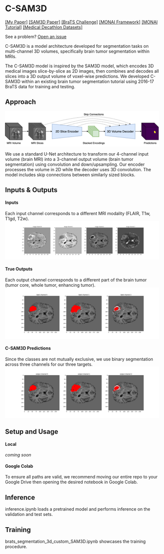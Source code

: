 # C-SAM3D

[[My Paper]](https://github.com/rphill299/custom-sam-3d/blob/main/project/paper_draft.pdf)
[[SAM3D Paper]](https://arxiv.org/html/2309.03493v4)
[[BraTS Challenge]](https://www.med.upenn.edu/cbica/brats/)
[[MONAI Framework]](https://monai.io/)
[[MONAI Tutorial]](https://github.com/Project-MONAI/tutorials/blob/main/3d_segmentation/brats_segmentation_3d.ipynb)
[[Medical Decathlon Datasets]](http://medicaldecathlon.com/)


See a problem? [Open an issue](https://github.com/rphill299/custom-sam-3d/issues/new)

C-SAM3D is a model architecture developed for segmentation tasks on multi-channel 3D volumes, specifically brain tumor segmentation within MRIs.

The C-SAM3D model is inspired by the SAM3D model, which encodes 3D medical images slice-by-slice as 2D images, then combines and decodes all slices into a 3D output volume of voxel-wise predictions.  We developed C-SAM3D within an existing brain tumor segmentation tutorial using 2016-17 BraTS data for training and testing.

## Approach

![C-SAM model architecture](/figures/high_level_sam3d.png)

We use a standard U-Net architecture to transform our 4-channel input volume (brain MRI) into a 3-channel output volume (brain tumor segmentation) using convolution and down/upsampling.  Our encoder processes the volume in 2D while the decoder uses 3D convolution.  The model includes skip connections between similarly sized blocks.

## Inputs & Outputs
#### Inputs
Each input channel corresponds to a different MRI modality (FLAIR, T1w, T1gd, T2w).
![prediction input](/figures/pred_input.png)
#### True Outputs
Each output channel corresponds to a different part of the brain tumor (tumor core, whole tumor, enhancing tumor).
![prediction label](/figures/pred_label.png)
#### C-SAM3D Predictions
Since the classes are not mutually exclusive, we use binary segmentation across three channels for our three targets.
![prediction output](/figures/pred_output.png)


## Setup and Usage

#### Local
_coming soon_

#### Google Colab

To ensure all paths are valid, we recommend moving our entire repo to your Google Drive then opening the desired notebook in Google Colab.

## Inference

inference.ipynb loads a pretrained model and performs inference on the validation and test sets.

## Training

brats_segmentation_3d_custom_SAM3D.ipynb showcases the training procedure.
